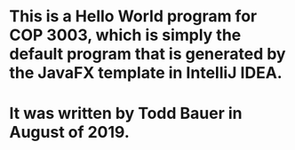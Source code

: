 # This is a Hello World program for COP 3003, which is simply the default program that is generated by the JavaFX template in IntelliJ IDEA.

# It was written by Todd Bauer in August of 2019.
